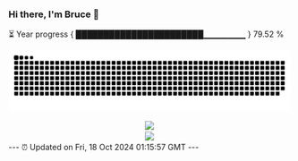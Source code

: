 ### Hi there, I'm Bruce 👋
⏳ Year progress { ███████████████████████▁▁▁▁▁▁▁ } 79.52 %

![](https://raw.githubusercontent.com/Swiftie13st/Swiftie13st/main/assets/github-contribution-grid-snake-dark.svg)


<div align="center"> <img src="https://metrics.lecoq.io/Swiftie13st?template=classic&config.timezone=Asia%2FShanghai"> </div>

<div align="center"> <img src="https://github-readme-streak-stats.herokuapp.com/?user=Swiftie13st" /> </div>
---
⏰ Updated on Fri, 18 Oct 2024 01:15:57 GMT
---

